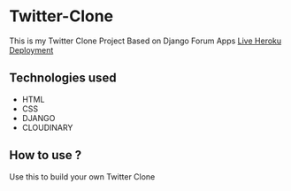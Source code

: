 # Twitter-Clone
This is my Twitter Clone Project Based on Django Forum Apps
[Live Heroku Deployment](https://foysal-twitter.herokuapp.com/)


## Technologies used
* HTML
* CSS
* DJANGO
* CLOUDINARY


 ## How to use ?
  Use this to build your own Twitter Clone
